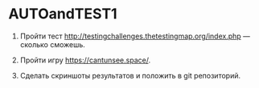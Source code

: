 # AUTOandTEST1
1. Пройти тест http://testingchallenges.thetestingmap.org/index.php — сколько сможешь.

2. Пройти игру https://cantunsee.space/.

3. Сделать скриншоты результатов и положить в git репозиторий.
